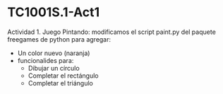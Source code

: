 # TC1001S.1-Act1
Actividad 1. Juego Pintando: modificamos el script paint.py del paquete freegames de python para agregar:
- Un color nuevo (naranja)
- funcionalides para: 
  -  Dibujar un círculo 
  -  Completar el rectángulo
  -  Completar el triángulo 
